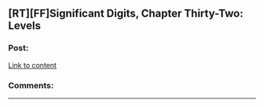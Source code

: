 ## [RT][FF]Significant Digits, Chapter Thirty-Two: Levels

### Post:

[Link to content](http://www.anarchyishyperbole.com/2015/12/significant-digits-chapter-thirty-two.html)

### Comments:

---

